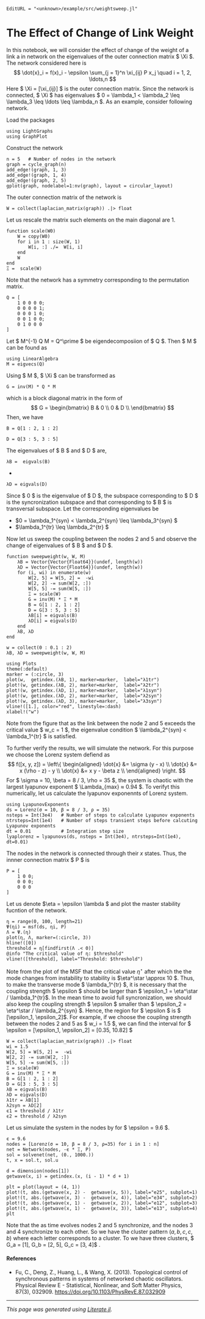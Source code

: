 ```@meta
EditURL = "<unknown>/example/src/weightsweep.jl"
```

# The Effect of Change of Link Weight
In this notebook, we will consider the effect of change of the weight of a link a in network on the eigenvalues of the
outer connection matrix $ \Xi $. The network considered here is
$$
\dot{x}_i = f(x)_i - \epsilon \sum_{j = 1}^n \xi_{ij} P x_j \quad i = 1, 2, \ldots,n
$$
Here $ \Xi = [\xi_{ij}] $ is the outer connection matrix. Since the network is connected, $ \Xi $ has eigenvalues $ 0 =
\lambda_1 < \lambda_2 \leq \lambda_3 \leq \ldots \leq \lambda_n $. As an example, consider following network.

Load the packages

```@example weightsweep
using LightGraphs
using GraphPlot
```

Construct the network

```@example weightsweep
n = 5   # Number of nodes in the network
graph = cycle_graph(n)
add_edge!(graph, 1, 3)
add_edge!(graph, 1, 4)
add_edge!(graph, 2, 5)
gplot(graph, nodelabel=1:nv(graph), layout = circular_layout)
```

The outer connection matrix of the network is

```@example weightsweep
W = collect(laplacian_matrix(graph)) .|> float
```

Let us rescale the matrix such elements on the main diagonal are 1.

```@example weightsweep
function scale(W0)
    W = copy(W0)
    for i in 1 : size(W, 1)
        W[i, :] ./=  W[i, i]
    end
    W
end
Ξ =  scale(W)
```

Note that the network has a symmetry corresponding to the permutation matrix.

```@example weightsweep
Q = [
    1 0 0 0 0;
    0 0 0 0 1;
    0 0 0 1 0;
    0 0 1 0 0;
    0 1 0 0 0
]
```

 Let $ M^{-1} Q M = Q^\prime $ be eigendecomposiion of $ Q $. Then $ M $ can be found as

```@example weightsweep
using LinearAlgebra
M = eigvecs(Q)
```

Using $ M $, $ \Xi $ can be transformed as

```@example weightsweep
G = inv(M) * Q * M
```

which is a block diagonal matrix in the form of
$$
G =
\begin{bmatrix}
B & 0 \\
0 & D \\
\end{bmatrix}
$$
Then, we have

```@example weightsweep
B = Q[1 : 2, 1 : 2]
```

```@example weightsweep
D = Q[3 : 5, 3 : 5]
```

The eigenvalues of $ B $ and $ D $ are,

```@example weightsweep
λB =  eigvals(B)
```

-

```@example weightsweep
λD = eigvals(D)
```

Since $ 0 $ is the eigenvalue of $ D $, the subspace corresponding to $ D $ is the syncronization subspace and that
corresponding to $ B $ is transversal subspace. Let the corresponding eigenvalues be
* $0 = \lambda_1^{syn} < \lambda_2^{syn} \leq \lambda_3^{syn} $
* $\lambda_1^{tr} \leq \lambda_2^{tr} $

Now let us sweep the coupling between the nodes 2 and 5 and observe the change of eigenvalues of $ B $ and $ D $.

```@example weightsweep
function sweepweight(w, W, M)
    λB = Vector{Vector{Float64}}(undef, length(w))
    λD = Vector{Vector{Float64}}(undef, length(w))
    for (i, wi) in enumerate(w)
        W[2, 5] = W[5, 2] =  -wi
        W[2, 2] -= sum(W[2, :])
        W[5, 5] -= sum(W[5, :])
        Ξ = scale(W)
        G = inv(M) * Ξ * M
        B = G[1 : 2, 1 : 2]
        D = G[3 : 5, 3 : 5]
        λB[i] = eigvals(B)
        λD[i] = eigvals(D)
    end
    λB, λD
end

w = collect(0 : 0.1 : 2)
λB, λD = sweepweight(w, W, M)

using Plots
theme(:default)
marker = (:circle, 3)
plot(w,  getindex.(λB, 1), marker=marker,  label="λ1tr")
plot!(w, getindex.(λB, 2), marker=marker,  label="λ2tr")
plot!(w, getindex.(λD, 1), marker=marker,  label="λ1syn")
plot!(w, getindex.(λD, 2), marker=marker,  label="λ2syn")
plot!(w, getindex.(λD, 3), marker=marker,  label="λ3syn")
vline!([1.], color="red", linestyle=:dash)
xlabel!("w")
```

Note from the figure that as the link between the node 2 and 5 exceeds the critical value $ w_c = 1 $, the eigenvalue
condition $ \lambda_2^{syn} < \lambda_1^{tr} $ is satisfied.

To further verify the results, we will simulate the network. For this purpose we choose the Lorenz system defiend as
$$
f([x, y, z]) = \left\{
\begin{aligned}
  \dot{x} &= \sigma (y - x) \\
  \dot{x} &= x (\rho - z) - y \\
  \dot{x} &= x y - \beta z \\
\end{aligned}
\right.
$$
For $ \sigma = 10, \beta = 8 / 3, \rho = 35 $, the system is chaotic with the largest lyapunov exponent $
\Lambda_{max} ≈ 0.94 $. To verifyt this numerically, let us calculate the lyapunov exponennts of Lorenz system.

```@example weightsweep
using LyapunovExponents
ds = Lorenz(σ = 10, β = 8 / 3, ρ = 35)
nsteps = Int(3e4)   # Number of steps to calculate Lyapunov exponents
ntrsteps=Int(1e4)   # Number of steps transient steps before calcuting Lyapunov exponents
dt = 0.01           # Integration step size
lyaplorenz = lyapunovs(ds, nsteps = Int(3e4), ntrsteps=Int(1e4), dt=0.01)
```

The nodes in the network is connected through their $x$ states. Thus, the innner connection matrix $ P $ is

```@example weightsweep
P = [
    1 0 0;
    0 0 0;
    0 0 0
]
```

Let us denote $\eta = \epsilon \lambda $ and plot the master stability fucntion of the network.

```@example weightsweep
η = range(0, 100, length=21)
Ψ(ηi) = msf(ds, ηi, P)
Λ = Ψ.(η)
plot(η, Λ, marker=(:circle, 3))
hline!([0])
threshold = η[findfirst(Λ .< 0)]
@info "The critical value of η: $threshold"
vline!([threshold], label="Threshold: $threshold")
```

Note from the plot of the MSF that the critical value $\eta^\star$ after which the the mode changes from instability
to stability is $\eta^\star \approx 10 $. Thus, to make the transverse mode $ \lambda_1^{tr} $, it is necessary that
the coupling strength $ \epsilon $ should be larger than $ \epsilon_1 = \eta^\star / \lambda_1^{tr}$. In the mean time
to avoid full syncronization, we should also keep the coupling strength $ \epsilon $ smaller than $ \epsilon_2 =
\eta^\star / \lambda_2^{syn} $. Hence, the region for $ \epsilon $ is $ [\epsilon_1, \epsilon_2]$. For example, if we
choose the coupling strength between the nodes 2 and 5 as $ w_i = 1.5 $, we can find the interval for $ \epsilon =
 [\epsilon_1, \epsilon_2] = [0.35, 10.82] $

```@example weightsweep
W = collect(laplacian_matrix(graph)) .|> float
wi = 1.5
W[2, 5] = W[5, 2] =  -wi
W[2, 2] -= sum(W[2, :])
W[5, 5] -= sum(W[5, :])
Ξ = scale(W)
G = inv(M) * Ξ * M
B = G[1 : 2, 1 : 2]
D = G[3 : 5, 3 : 5]
λB = eigvals(B)
λD = eigvals(D)
λ1tr = λB[1]
λ2syn = λD[2]
ϵ1 = threshold / λ1tr
ϵ2 = threshold / λ2syn
```

Let us simulate the system in the nodes by for $ \epsilon = 9.6 $.

```@example weightsweep
ϵ = 9.6
nodes = [Lorenz(σ = 10, β = 8 / 3, ρ=35) for i in 1 : n]
net = Network(nodes, -ϵ * Ξ, P)
sol = solvenet(net, (0., 1000.))
t, x = sol.t, sol.u

d = dimension(nodes[1])
getwave(x, i) = getindex.(x, (i - 1) * d + 1)

plt = plot(layout = (4, 1))
plot!(t, abs.(getwave(x, 2) -  getwave(x, 5)), label="e25", subplot=1)
plot!(t, abs.(getwave(x, 3) -  getwave(x, 4)), label="e34", subplot=2)
plot!(t, abs.(getwave(x, 1) -  getwave(x, 2)), label="e12", subplot=3)
plot!(t, abs.(getwave(x, 1) -  getwave(x, 3)), label="e13", subplot=4)
plt
```

Note that the as time evolves nodes 2 and 5 synchronize, and the nodes 3 and 4 synchronize to each other. So we have
the cluster pattern $(a, b, c, c, b)$ where each letter corresponds to a cluster. To we have three clusters, $ G_a =
[1], G_b = [2, 5], G_c = [3, 4]$ .

#### References
* Fu, C., Deng, Z., Huang, L., & Wang, X. (2013). Topological control of synchronous patterns in systems of networked chaotic oscillators. Physical Review E - Statistical, Nonlinear, and Soft Matter Physics, 87(3), 032909. https://doi.org/10.1103/PhysRevE.87.032909

---

*This page was generated using [Literate.jl](https://github.com/fredrikekre/Literate.jl).*

